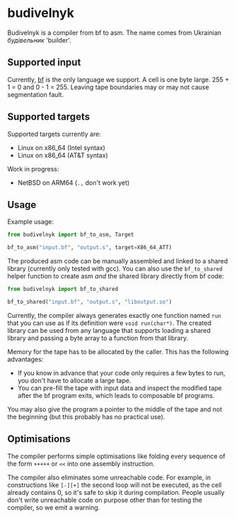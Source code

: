 # budivelnyk

Budivelnyk is a compiler from bf to asm. The name comes from Ukrainian *будівельник* 'builder'.

## Supported input

Currently, [bf](https://en.wikipedia.org/wiki/Brainfuck) is the only language we support. A cell is one byte large. 255 + 1 = 0 and 0 - 1 = 255. Leaving tape boundaries may or may not cause segmentation fault.

## Supported targets

Supported targets currently are:
- Linux on x86_64 (Intel syntax)
- Linux on x86_64 (AT&T syntax)

Work in progress:
- NetBSD on ARM64 (`.,` don't work yet)

## Usage

Example usage:

```python
from budivelnyk import bf_to_asm, Target

bf_to_asm("input.bf", "output.s", target=X86_64_ATT)
```

The produced asm code can be manually assembled and linked to a shared library (currently only tested with gcc). You can also use the `bf_to_shared` helper function to create asm *and* the shared library directly from bf code:

```python
from budivelnyk import bf_to_shared

bf_to_shared("input.bf", "output.s", "liboutput.so")
```

Currently, the compiler always generates exactly one function named `run` that you can use as if its definition were `void run(char*)`. The created library can be used from any language that supports loading a shared library and passing a byte array to a function from that library.

Memory for the tape has to be allocated by the caller. This has the following advantages:
- If you know in advance that your code only requires a few bytes to run, you don't have to allocate a large tape.
- You can pre-fill the tape with input data and inspect the modified tape after the bf program exits, which leads to composable bf programs.

You may also give the program a pointer to the middle of the tape and not the beginning (but this probably has no practical use).

## Optimisations

The compiler performs simple optimisations like folding every sequence of the form `+++++` or `<<` into one assembly instruction.

The compiler also eliminates some unreachable code. For example, in constructions like `[-][+]` the second loop will not be executed, as the cell already contains 0, so it's safe to skip it during compilation. People usually don't write unreachable
code on purpose other than for testing the compiler, so we emit a warning.
